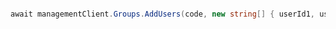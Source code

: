 ```python

```

```csharp
await managementClient.Groups.AddUsers(code, new string[] { userId1, userId2 });
```

```java

```

```php

```

